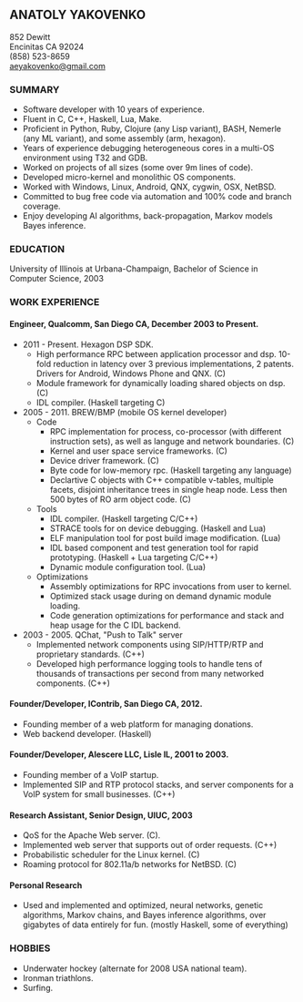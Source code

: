 ANATOLY YAKOVENKO
-----------------
852 Dewitt  
Encinitas CA 92024  
(858) 523-8659  
aeyakovenko@gmail.com  

### SUMMARY ###
* Software developer with 10 years of experience.
* Fluent in C, C++, Haskell, Lua, Make.
* Proficient in Python, Ruby, Clojure (any Lisp variant), BASH,
  Nemerle (any ML variant), and some assembly (arm, hexagon).
* Years of experience debugging heterogeneous cores in a multi-OS
  environment using T32 and GDB.
* Worked on projects of all sizes (some over 9m lines of code).
* Developed micro-kernel and monolithic OS components.
* Worked with Windows, Linux, Android, QNX, cygwin, OSX, NetBSD.
* Committed to bug free code via automation and 100% code and branch
  coverage.
* Enjoy developing AI algorithms, back-propagation, Markov models
  Bayes inference.

### EDUCATION ###
University of Illinois at Urbana-Champaign, Bachelor of Science in Computer Science, 2003

### WORK EXPERIENCE ###
#### Engineer, Qualcomm, San Diego CA, December 2003 to Present. ####
   * 2011 - Present. Hexagon DSP SDK.
      * High performance RPC between application processor and dsp.
        10-fold reduction in latency over 3 previous implementations,
        2 patents.  Drivers for Android, Windows Phone and QNX. (C)
      * Module framework for dynamically loading shared objects on
        dsp. (C)
      * IDL compiler. (Haskell targeting C)
   * 2005 - 2011.  BREW/BMP (mobile OS kernel developer)
      * Code
         * RPC implementation for process, co-processor (with
           different instruction sets), as well as languge and
           network boundaries. (C)
         * Kernel and user space service frameworks. (C)
         * Device driver framework. (C)
         * Byte code for low-memory rpc. (Haskell targeting any
           language)
         * Declartive C objects with C++ compatible v-tables,
           multiple facets, disjoint inheritance trees in single heap 
           node. Less then 500 bytes of RO arm object code. (C)
      * Tools
         * IDL compiler. (Haskell targeting C/C++)
         * STRACE tools for on device debugging. (Haskell and Lua)
         * ELF manipulation tool for post build image modification. 
           (Lua)
         * IDL based component and test generation tool for rapid
           prototyping. (Haskell + Lua targeting C/C++)
         * Dynamic module configuration tool. (Lua)
      * Optimizations
         * Assembly optimizations for RPC invocations from user to
           kernel.
         * Optimized stack usage during on demand dynamic module
           loading.
         * Code generation optimizations for performance and stack
           and heap usage for the C IDL backend.
   * 2003 - 2005.  QChat, "Push to Talk" server
      * Implemented network components using SIP/HTTP/RTP and
        proprietary standards. (C++)
      * Developed high performance logging tools to handle tens of
        thousands of transactions per second from many networked
        components. (C++)

#### Founder/Developer, IContrib, San Diego CA, 2012. ####
   * Founding member of a web platform for managing donations.
   * Web backend developer. (Haskell)

#### Founder/Developer, Alescere LLC, Lisle IL, 2001 to 2003. ####
   * Founding member of a VoIP startup.
   * Implemented SIP and RTP protocol stacks, and server components
     for a VoIP system for small businesses.  (C++)

#### Research Assistant, Senior Design, UIUC, 2003 ####
   * QoS for the Apache Web server. (C).
   * Implemented web server that supports out of order requests. (C++)
   * Probabilistic scheduler for the Linux kernel. (C)
   * Roaming protocol for 802.11a/b networks for NetBSD. (C)

#### Personal Research ####
  * Used and implemented and optimized, neural networks, genetic
    algorithms, Markov chains, and Bayes inference algorithms,
    over gigabytes of data entirely for fun.  (mostly Haskell, some
    of everything)

### HOBBIES ###
   * Underwater hockey (alternate for 2008 USA national team).
   * Ironman triathlons.
   * Surfing.
